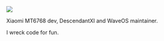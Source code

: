<a>
  <img align="center" src="https://github-readme-stats.vercel.app/api?username=JamieHoSzeYui&count_private=true&border_radius=8&theme=tokyonight&include_all_commits=true" />
</a>

Xiaomi MT6768 dev, DescendantXI and WaveOS maintainer.

I wreck code for fun.